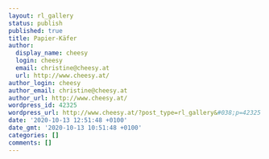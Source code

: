 ```yaml
---
layout: rl_gallery
status: publish
published: true
title: Papier-Käfer
author:
  display_name: cheesy
  login: cheesy
  email: christine@cheesy.at
  url: http://www.cheesy.at/
author_login: cheesy
author_email: christine@cheesy.at
author_url: http://www.cheesy.at/
wordpress_id: 42325
wordpress_url: http://www.cheesy.at/?post_type=rl_gallery&#038;p=42325
date: '2020-10-13 12:51:48 +0100'
date_gmt: '2020-10-13 10:51:48 +0100'
categories: []
comments: []
---
```

